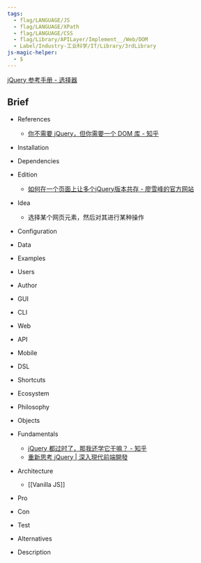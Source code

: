 ```yaml
---
tags:
  - flag/LANGUAGE/JS
  - flag/LANGUAGE/XPath
  - flag/LANGUAGE/CSS
  - flag/Library/APILayer/Implement__/Web/DOM
  - Label/Industry-工业科学/IT/Library/3rdLibrary
js-magic-helper:
  - $
---
```


[jQuery 参考手册 - 选择器](https://www.w3school.com.cn/jquery/jquery_ref_selectors.asp)

## Brief

- References
    - [你不需要 jQuery，但你需要一个 DOM 库 - 知乎](https://zhuanlan.zhihu.com/p/60569177)

- Installation

- Dependencies

- Edition
    - [如何在一个页面上让多个jQuery版本共存 - 廖雪峰的官方网站](https://www.liaoxuefeng.com/article/964528543572032)

- Idea
    - 选择某个网页元素，然后对其进行某种操作

- Configuration

- Data

- Examples

- Users

- Author

- GUI

- CLI

- Web

- API

- Mobile

- DSL

- Shortcuts

- Ecosystem

- Philosophy

- Objects

- Fundamentals
    - [jQuery 都过时了，那我还学它干嘛？ - 知乎](https://zhuanlan.zhihu.com/p/46753973)
    - [重新思考 jQuery | 深入現代前端開發](https://f2e.kalan.dev/javascript-basic/7.html#%E7%AB%8B%E5%8D%B3%E5%9F%B7%E8%A1%8C%E5%87%BD%E6%95%B8-iife)

- Architecture
    - [[Vanilla JS]]

- Pro

- Con

- Test

- Alternatives

- Description
